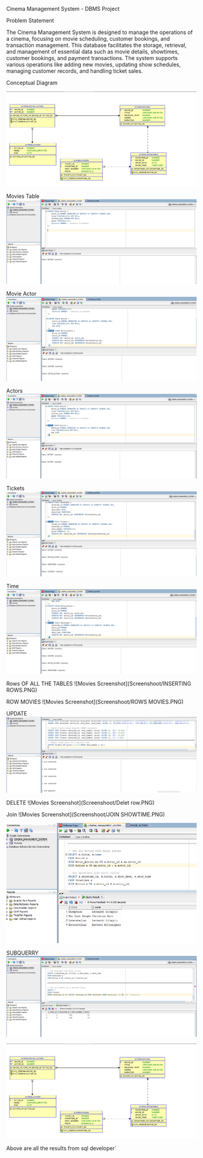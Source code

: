 Cinema Management System - DBMS Project

Problem Statement

The Cinema Management System is designed to manage the operations of a cinema, focusing on movie scheduling, customer bookings, and transaction management. This database facilitates the storage, retrieval, and management of essential data such as movie details, showtimes, customer bookings, and payment transactions. The system supports various operations like adding new movies, updating show schedules, managing customer records, and handling ticket sales.

Conceptual Diagram

![Movies Screenshot](Screenshoot/Diagram.PNG)

Movies Table 
![Movies Screenshot](Screenshoot/MOVIES.PNG)

Movie Actor
![Movies Screenshot](Screenshoot/Movie_Actor.PNG)

Actors
![Movies Screenshot](Screenshoot/ACTORS.PNG)

Tickets
![Movies Screenshot](Screenshoot/TICKETS.PNG)

Time
![Movies Screenshot](Screenshoot/SHOWTIMES.PNG)

Rows OF ALL THE TABLES
![Movies Screenshot](Screenshoot/INSERTING ROWS.PNG)

ROW MOVIES
![Movies Screenshot](Screenshoot/ROWS MOVIES.PNG)

UPDATE
![Movies Screenshot](Screenshoot/UPDATE.PNG)

DELETE
![Movies Screenshot](Screenshoot/Delet row.PNG)

Join
![Movies Screenshot](Screenshoot/JOIN SHOWTIME.PNG)

![Movies Screenshot](Screenshoot/JOIN.PNG)

SUBQUERRY
![Movies Screenshot](Screenshoot/SUBQUER.PNG)

![Movies Screenshot](Screenshoot/Diagram.PNG)

Above are all the results from sql developer`
